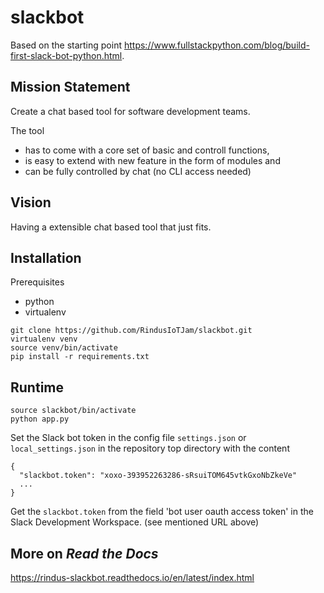 # slackbot

Based on the starting point 
https://www.fullstackpython.com/blog/build-first-slack-bot-python.html.

## Mission Statement

Create a chat based tool for software development teams.

The tool

- has to come with a core set of basic and controll functions,
- is easy to extend with new feature in the form of modules and
- can be fully controlled by chat (no CLI access needed)

## Vision

Having a extensible chat based tool that just fits. 

## Installation

Prerequisites

- python
- virtualenv 

```
git clone https://github.com/RindusIoTJam/slackbot.git
virtualenv venv
source venv/bin/activate
pip install -r requirements.txt
```

## Runtime

```
source slackbot/bin/activate
python app.py
```

Set the Slack bot token in the config file `settings.json` or
`local_settings.json` in the repository top directory with the content

```
{
  "slackbot.token": "xoxo-393952263286-sRsuiTOM645vtkGxoNbZkeVe"
  ...
}
```

Get the `slackbot.token` from the field 'bot user oauth access token' 
in the Slack Development Workspace. (see mentioned URL above)

## More on _Read the Docs_

https://rindus-slackbot.readthedocs.io/en/latest/index.html
